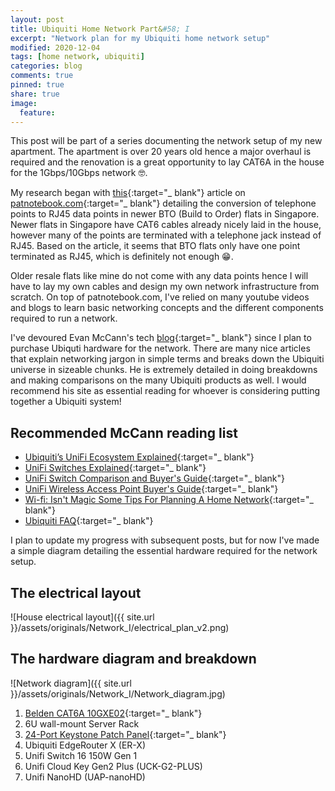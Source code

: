 ```yaml
---
layout: post
title: Ubiquiti Home Network Part&#58; I
excerpt: "Network plan for my Ubiquiti home network setup"
modified: 2020-12-04
tags: [home network, ubiquiti]
categories: blog
comments: true
pinned: true
share: true
image:
  feature:
---
```


This post will be part of a series documenting the network setup of my new apartment. The apartment is over 20 years old hence a major overhaul is required and the renovation is a great opportunity to lay CAT6A in the house for the 1Gbps/10Gbps network 🤓.

My research began with [this](https://www.patnotebook.com/bto-networking-singapore/){:target="_ blank"} article on [patnotebook.com](https://patnotebook.com){:target="_ blank"} detailing the conversion of telephone points to RJ45 data points in newer BTO (Build to Order) flats in Singapore. Newer flats in Singapore have CAT6 cables already nicely laid in the house, however many of the points are terminated with a telephone jack instead of RJ45. Based on the article, it seems that BTO flats only have one point terminated as RJ45, which is definitely not enough 😁.

Older resale flats like mine do not come with any data points hence I will have to lay my own cables and design my own network infrastructure from scratch. On top of patnotebook.com, I've relied on many youtube videos and blogs to learn basic networking concepts and the different components required to run a network.

I've devoured Evan McCann's tech [blog](https://evanmccann.net/){:target="\_ blank"} since I plan to purchase Ubiquti hardware for the network. There are many nice articles that explain networking jargon in simple terms and breaks down the Ubiquiti universe in sizeable chunks. He is extremely detailed in doing breakdowns and making comparisons on the many Ubiquiti products as well. I would recommend his site as essential reading for whoever is considering putting together a Ubiquiti system!

## Recommended McCann reading list

- [Ubiquiti’s UniFi Ecosystem Explained](https://evanmccann.net/blog/unifi-ecosystem-overview){:target="\_ blank"}
- [UniFi Switches Explained](https://evanmccann.net/blog/2020/6/unifi-switches-explained){:target="\_ blank"}
- [UniFi Switch Comparison and Buyer's Guide](https://evanmccann.net/blog/2020/6/unifi-switches-buyers-guide){:target="\_ blank"}
- [UniFi Wireless Access Point Buyer's Guide](https://evanmccann.net/blog/unifi-ap-breakdown){:target="\_ blank"}
- [Wi-fi&#58; Isn't Magic Some Tips For Planning A Home Network](https://evanmccann.net/blog/home-network-tips){:target="\_ blank"}
- [Ubiquiti FAQ](https://evanmccann.net/blog/2020/6/ubiquiti-faq){:target="\_ blank"}

I plan to update my progress with subsequent posts, but for now I've made a simple diagram detailing the essential hardware required for the network setup.

## The electrical layout

![House electrical layout]({{ site.url }}/assets/originals/Network_I/electrical_plan_v2.png)

## The hardware diagram and breakdown

![Network diagram]({{ site.url }}/assets/originals/Network_I/Network_diagram.jpg)

1. [Belden CAT6A 10GXE02](https://catalog.belden.com/techdata/EN/10GXE02_techdata.pdf){:target="\_ blank"}
2. 6U wall-mount Server Rack
3. [24-Port Keystone Patch Panel](https://www.amazon.com/ETS-Shielded-Tool-Less-Rackmount-Wallmount/dp/B086T6KRCH/ref=sr_1_6?dchild=1&keywords=cat6a+patch+panel&qid=1607079469&sr=8-6){:target="\_ blank"}
4. Ubiquiti EdgeRouter X (ER-X)
5. Unifi Switch 16 150W Gen 1
6. Unifi Cloud Key Gen2 Plus (UCK-G2-PLUS)
7. Unifi NanoHD (UAP-nanoHD)
